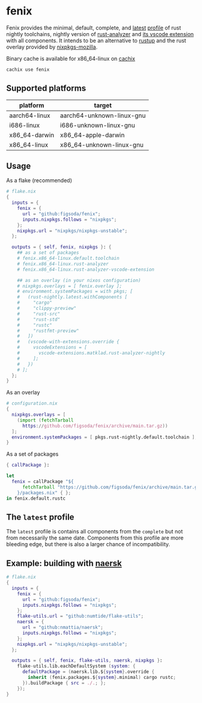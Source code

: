 # fenix

Fenix provides the minimal, default, complete, and [latest](#latest-profile) [profile](https://rust-lang.github.io/rustup/concepts/profiles.html) of rust nightly toolchains, nightly version of [rust-analyzer](https://rust-analyzer.github.io) and [its vscode extension]() with all components.
It intends to be an alternative to [rustup](https://rustup.rs) and the rust overlay provided by [nixpkgs-mozilla](https://github.com/mozilla/nixpkgs-mozilla).

Binary cache is available for x86_64-linux on [cachix](https://app.cachix.org/cache/fenix)

```sh
cachix use fenix
```


## Supported platforms

| platform | target |
-|-
aarch64-linux | aarch64-unknown-linux-gnu
i686-linux | i686-unknown-linux-gnu
x86_64-darwin | x86_64-apple-darwin
x86_64-linux | x86_64-unknown-linux-gnu


## Usage

As a flake (recommended)

```nix
# flake.nix
{
  inputs = {
    fenix = {
      url = "github:figsoda/fenix";
      inputs.nixpkgs.follows = "nixpkgs";
    };
    nixpkgs.url = "nixpkgs/nixpkgs-unstable";
  };

  outputs = { self, fenix, nixpkgs }: {
    ## as a set of packages
    # fenix.x86_64-linux.default.toolchain
    # fenix.x86_64-linux.rust-analyzer
    # fenix.x86_64-linux.rust-analyzer-vscode-extension

    ## as an overlay (in your nixos configuration)
    # nixpkgs.overlays = [ fenix.overlay ];
    # environment.systemPackages = with pkgs; [
    #   (rust-nightly.latest.withComponents [
    #     "cargo"
    #     "clippy-preview"
    #     "rust-src"
    #     "rust-std"
    #     "rustc"
    #     "rustfmt-preview"
    #   ])
    #   (vscode-with-extensions.override {
    #     vscodeExtensions = [
    #       vscode-extensions.matklad.rust-analyzer-nightly
    #     ];
    #   })
    # ];
  };
}
```

As an overlay

```nix
# configuration.nix
{
  nixpkgs.overlays = [
    (import (fetchTarball
      https://github.com/figsoda/fenix/archive/main.tar.gz))
  ];
  environment.systemPackages = [ pkgs.rust-nightly.default.toolchain ];
}
```

As a set of packages
```nix
{ callPackage }:

let
  fenix = callPackage "${
      fetchTarball "https://github.com/figsoda/fenix/archive/main.tar.gz"
    }/packages.nix" { };
in fenix.default.rustc
```


## The `latest` profile

The `latest` profile is contains all components from the `complete` but not from necessarily the same date.
Components from this profile are more bleeding edge, but there is also a larger chance of incompatibility.


## Example: building with [naersk](https://github.com/nmattia/naersk)

```nix
# flake.nix
{
  inputs = {
    fenix = {
      url = "github:figsoda/fenix";
      inputs.nixpkgs.follows = "nixpkgs";
    };
    flake-utils.url = "github:numtide/flake-utils";
    naersk = {
      url = "github:nmattia/naersk";
      inputs.nixpkgs.follows = "nixpkgs";
    };
    nixpkgs.url = "nixpkgs/nixpkgs-unstable";
  };

  outputs = { self, fenix, flake-utils, naersk, nixpkgs }:
    flake-utils.lib.eachDefaultSystem (system: {
      defaultPackage = (naersk.lib.${system}.override {
        inherit (fenix.packages.${system}.minimal) cargo rustc;
      }).buildPackage { src = ./.; };
    });
}
```

